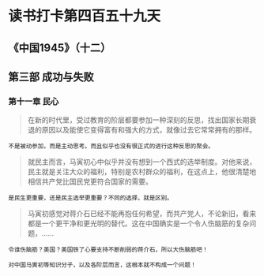 # 读书打卡第四百五十九天
## 《中国1945》（十二）
## 第三部 成功与失败
### 第十一章 民心

> 在新的时代里，受过教育的阶层都要参加一种深刻的反思，找出国家长期衰退的原因以及能使它变得富有和强大的方式，就像过去它常常拥有的那样。
```
不是被动参加，而是主动思考。而且似乎也没有很正式的进行这种反思的聚会。
```
> 就民主而言，马寅初心中似乎并没有想到一个西式的选举制度。对他来说，民主就是关注大众的福利，特别是农村群众的福利，在这点上，他很清楚地相信共产党比国民党更符合国家的需要。
```
是民生更重要，还是民主选举更重要？不同的选择，就是区别。
```
> 马寅初感觉对蒋介石已经不能再抱任何希望，而共产党人，不论新旧，看来都是一个更干净和更光明的替代。这在中国确实是一个令人伤脑筋的复杂问题，……
```
令谁伤脑筋？美国？美国铁了心要支持不断削弱的蒋介石，所以大伤脑筋吧！

对中国马寅初等知识分子，以及各阶层而言，这根本就不构成一个问题！
```
> 